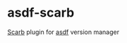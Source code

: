 # asdf-scarb

[Scarb] plugin for [asdf] version manager

[Scarb]: http://github.com/software-mansion/scarb
[asdf]: https://github.com/asdf-vm/asdf
